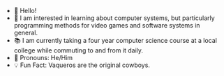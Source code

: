 - 👋 Hello!
- 🧠 I am interested in learning about computer systems, but particularly programming methods for video games and software systems  in general.
- 📚 I am currently taking a four year computer science course at a local college while commuting to and from it daily.
- 🤠 Pronouns: He/Him
- 💡 Fun Fact: Vaqueros are the original cowboys.

<!---
10PAM/10PAM is a ✨ special ✨ repository because its `README.md` (this file) appears on your GitHub profile.
You can click the Preview link to take a look at your changes.
--->
